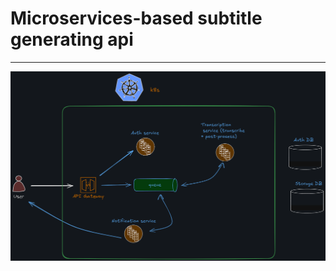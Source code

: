 # Microservices-based subtitle generating api

--------
![alt text](https://github.com/Isa1asN/sub-genie/blob/main/overview.png?raw=true)